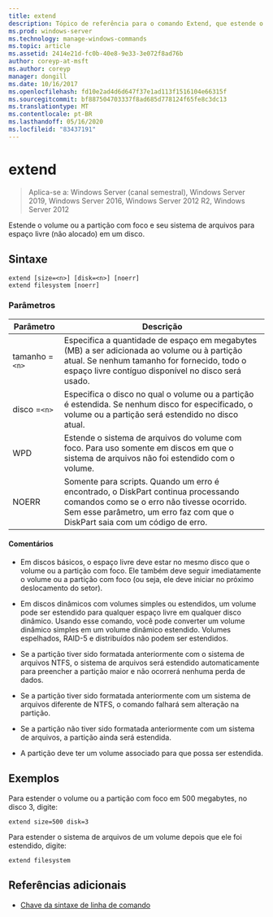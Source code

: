 ```yaml
---
title: extend
description: Tópico de referência para o comando Extend, que estende o volume ou a partição com foco e seu sistema de arquivos para o espaço livre (não alocado) em um disco.
ms.prod: windows-server
ms.technology: manage-windows-commands
ms.topic: article
ms.assetid: 2414e21d-fc0b-40e8-9e33-3e072f8ad76b
author: coreyp-at-msft
ms.author: coreyp
manager: dongill
ms.date: 10/16/2017
ms.openlocfilehash: fd10e2ad4d6d647f37e1ad113f1516104e66315f
ms.sourcegitcommit: bf887504703337f8ad685d778124f65fe8c3dc13
ms.translationtype: MT
ms.contentlocale: pt-BR
ms.lasthandoff: 05/16/2020
ms.locfileid: "83437191"
---
```

# <a name="extend"></a>extend

> Aplica-se a: Windows Server (canal semestral), Windows Server 2019, Windows Server 2016, Windows Server 2012 R2, Windows Server 2012

Estende o volume ou a partição com foco e seu sistema de arquivos para espaço livre (não alocado) em um disco.

## <a name="syntax"></a>Sintaxe

```
extend [size=<n>] [disk=<n>] [noerr]
extend filesystem [noerr]
```

### <a name="parameters"></a>Parâmetros

| Parâmetro | Descrição |
| --------- | ----------- |
| tamanho =`<n>` | Especifica a quantidade de espaço em megabytes (MB) a ser adicionada ao volume ou à partição atual. Se nenhum tamanho for fornecido, todo o espaço livre contíguo disponível no disco será usado. |
| disco =`<n>` | Especifica o disco no qual o volume ou a partição é estendida. Se nenhum disco for especificado, o volume ou a partição será estendido no disco atual. |
| WPD | Estende o sistema de arquivos do volume com foco. Para uso somente em discos em que o sistema de arquivos não foi estendido com o volume. |
| NOERR | Somente para scripts. Quando um erro é encontrado, o DiskPart continua processando comandos como se o erro não tivesse ocorrido. Sem esse parâmetro, um erro faz com que o DiskPart saia com um código de erro. |

#### <a name="remarks"></a>Comentários

- Em discos básicos, o espaço livre deve estar no mesmo disco que o volume ou a partição com foco. Ele também deve seguir imediatamente o volume ou a partição com foco (ou seja, ele deve iniciar no próximo deslocamento do setor).

- Em discos dinâmicos com volumes simples ou estendidos, um volume pode ser estendido para qualquer espaço livre em qualquer disco dinâmico. Usando esse comando, você pode converter um volume dinâmico simples em um volume dinâmico estendido. Volumes espelhados, RAID-5 e distribuídos não podem ser estendidos.

- Se a partição tiver sido formatada anteriormente com o sistema de arquivos NTFS, o sistema de arquivos será estendido automaticamente para preencher a partição maior e não ocorrerá nenhuma perda de dados.

- Se a partição tiver sido formatada anteriormente com um sistema de arquivos diferente de NTFS, o comando falhará sem alteração na partição.

- Se a partição não tiver sido formatada anteriormente com um sistema de arquivos, a partição ainda será estendida.

- A partição deve ter um volume associado para que possa ser estendida.

## <a name="examples"></a>Exemplos

Para estender o volume ou a partição com foco em 500 megabytes, no disco 3, digite:

```
extend size=500 disk=3
```

Para estender o sistema de arquivos de um volume depois que ele foi estendido, digite:

```
extend filesystem
```

## <a name="additional-references"></a>Referências adicionais

- [Chave da sintaxe de linha de comando](command-line-syntax-key.md)
